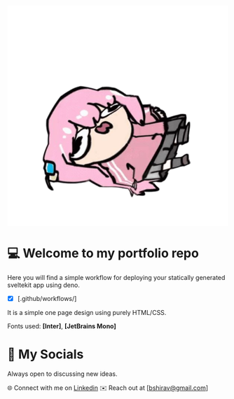 ![Bocchi](https://raw.githubusercontent.com/ashrv12/portfolio/refs/heads/main/src/lib/assets/bocchi-transparent.png)

# 💻 Welcome to my portfolio repo

Here you will find a simple workflow for deploying your statically generated sveltekit app using deno.

- [x] [.github/workflows/]

It is a simple one page design using purely HTML/CSS.

Fonts used: **[Inter]**, **[JetBrains Mono]**

# 👋 My Socials

Always open to discussing new ideas.

🌐 Connect with me on [Linkedin](https://www.linkedin.com/in/ariyashiravb/)
✉️ Reach out at [bshirav@gmail.com]

